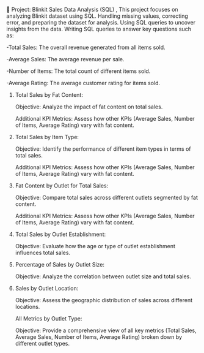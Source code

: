 📌 Project: Blinkit Sales Data Analysis (SQL) ,
This project focuses on analyzing Blinkit dataset using SQL.
Handling missing values, correcting error, and preparing the dataset for analysis.
Using SQL queries to uncover insights from the data.
Writing SQL queries to answer key questions such as:

-Total Sales: The overall revenue generated from all items sold.

-Average Sales: The average revenue per sale.

-Number of Items: The total count of different items sold.

-Average Rating: The average customer rating for items sold. 


1. Total Sales by Fat Content:
 
	Objective: Analyze the impact of fat content on total sales.

	Additional KPI Metrics: Assess how other KPIs (Average Sales, Number of Items, Average Rating) vary with fat content.

3. Total Sales by Item Type:

	Objective: Identify the performance of different item types in terms of total sales.

	Additional KPI Metrics: Assess how other KPIs (Average Sales, Number of Items, Average Rating) vary with fat content.

5. Fat Content by Outlet for Total Sales:

	Objective: Compare total sales across different outlets segmented by fat content.

	Additional KPI Metrics: Assess how other KPIs (Average Sales, Number of Items, Average Rating) vary with fat content.

7. Total Sales by Outlet Establishment:
   
	Objective: Evaluate how the age or type of outlet establishment influences total sales.

9. Percentage of Sales by Outlet Size:
    
	Objective: Analyze the correlation between outlet size and total sales.

11. Sales by Outlet Location:
    
	Objective: Assess the geographic distribution of sales across different locations.

    All Metrics by Outlet Type:
    
	Objective: Provide a comprehensive view of all key metrics (Total Sales, Average Sales, Number of 	Items, Average Rating) broken down by different outlet types.

